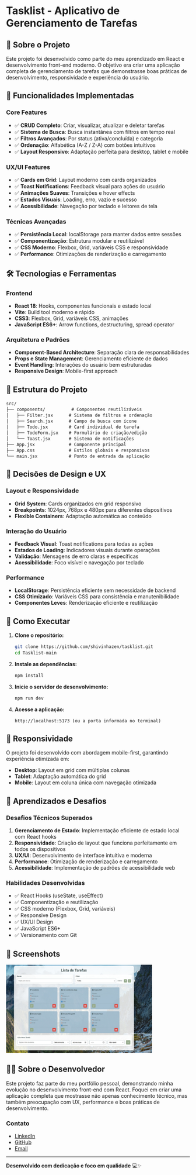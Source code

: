 # Tasklist - Aplicativo de Gerenciamento de Tarefas

## 🎯 Sobre o Projeto

Este projeto foi desenvolvido como parte do meu aprendizado em React e desenvolvimento front-end moderno. O objetivo era criar uma aplicação completa de gerenciamento de tarefas que demonstrasse boas práticas de desenvolvimento, responsividade e experiência do usuário.

## 🚀 Funcionalidades Implementadas

### Core Features
- ✅ **CRUD Completo**: Criar, visualizar, atualizar e deletar tarefas
- ✅ **Sistema de Busca**: Busca instantânea com filtros em tempo real
- ✅ **Filtros Avançados**: Por status (ativa/concluída) e categoria
- ✅ **Ordenação**: Alfabética (A-Z / Z-A) com botões intuitivos
- ✅ **Layout Responsivo**: Adaptação perfeita para desktop, tablet e mobile

### UX/UI Features
- ✅ **Cards em Grid**: Layout moderno com cards organizados
- ✅ **Toast Notifications**: Feedback visual para ações do usuário
- ✅ **Animações Suaves**: Transições e hover effects
- ✅ **Estados Visuais**: Loading, erro, vazio e sucesso
- ✅ **Acessibilidade**: Navegação por teclado e leitores de tela

### Técnicas Avançadas
- ✅ **Persistência Local**: localStorage para manter dados entre sessões
- ✅ **Componentização**: Estrutura modular e reutilizável
- ✅ **CSS Moderno**: Flexbox, Grid, variáveis CSS e responsividade
- ✅ **Performance**: Otimizações de renderização e carregamento

## 🛠️ Tecnologias e Ferramentas

### Frontend
- **React 18**: Hooks, componentes funcionais e estado local
- **Vite**: Build tool moderno e rápido
- **CSS3**: Flexbox, Grid, variáveis CSS, animações
- **JavaScript ES6+**: Arrow functions, destructuring, spread operator

### Arquitetura e Padrões
- **Component-Based Architecture**: Separação clara de responsabilidades
- **Props e State Management**: Gerenciamento eficiente de dados
- **Event Handling**: Interações do usuário bem estruturadas
- **Responsive Design**: Mobile-first approach

## 📁 Estrutura do Projeto

```
src/
├── components/          # Componentes reutilizáveis
│   ├── Filter.jsx      # Sistema de filtros e ordenação
│   ├── Search.jsx      # Campo de busca com ícone
│   ├── Todo.jsx        # Card individual de tarefa
│   ├── TodoForm.jsx    # Formulário de criação/edição
│   └── Toast.jsx       # Sistema de notificações
├── App.jsx             # Componente principal
├── App.css             # Estilos globais e responsivos
└── main.jsx            # Ponto de entrada da aplicação
```

## 🎨 Decisões de Design e UX

### Layout e Responsividade
- **Grid System**: Cards organizados em grid responsivo
- **Breakpoints**: 1024px, 768px e 480px para diferentes dispositivos
- **Flexible Containers**: Adaptação automática ao conteúdo

### Interação do Usuário
- **Feedback Visual**: Toast notifications para todas as ações
- **Estados de Loading**: Indicadores visuais durante operações
- **Validação**: Mensagens de erro claras e específicas
- **Acessibilidade**: Foco visível e navegação por teclado

### Performance
- **LocalStorage**: Persistência eficiente sem necessidade de backend
- **CSS Otimizado**: Variáveis CSS para consistência e manutenibilidade
- **Componentes Leves**: Renderização eficiente e reutilização

## 🔧 Como Executar

1. **Clone o repositório:**
   ```bash
   git clone https://github.com/shivinhazen/tasklist.git
   cd Tasklist-main
   ```

2. **Instale as dependências:**
   ```bash
   npm install
   ```

3. **Inicie o servidor de desenvolvimento:**
   ```bash
   npm run dev
   ```

4. **Acesse a aplicação:**
   ```
   http://localhost:5173 (ou a porta informada no terminal)
   ```

## 📱 Responsividade

O projeto foi desenvolvido com abordagem mobile-first, garantindo experiência otimizada em:
- **Desktop**: Layout em grid com múltiplas colunas
- **Tablet**: Adaptação automática do grid
- **Mobile**: Layout em coluna única com navegação otimizada

## 🎯 Aprendizados e Desafios

### Desafios Técnicos Superados
1. **Gerenciamento de Estado**: Implementação eficiente de estado local com React hooks
2. **Responsividade**: Criação de layout que funciona perfeitamente em todos os dispositivos
3. **UX/UI**: Desenvolvimento de interface intuitiva e moderna
4. **Performance**: Otimização de renderização e carregamento
5. **Acessibilidade**: Implementação de padrões de acessibilidade web

### Habilidades Desenvolvidas
- ✅ React Hooks (useState, useEffect)
- ✅ Componentização e reutilização
- ✅ CSS moderno (Flexbox, Grid, variáveis)
- ✅ Responsive Design
- ✅ UX/UI Design
- ✅ JavaScript ES6+
- ✅ Versionamento com Git

## 📸 Screenshots

<img src="./src/assets/screens/screenshot1.png" alt="Tasklist Screenshot" width="400"/>

## 👨‍💻 Sobre o Desenvolvedor

Este projeto faz parte do meu portfólio pessoal, demonstrando minha evolução no desenvolvimento front-end com React. Foquei em criar uma aplicação completa que mostrasse não apenas conhecimento técnico, mas também preocupação com UX, performance e boas práticas de desenvolvimento.

### Contato
- [LinkedIn](https://www.linkedin.com/in/lucas-leao-shvzn)
- [GitHub](https://github.com/shivinhazen)
- [Email](mailto:lucasleaobcmt@gmail.com)

---

**Desenvolvido com dedicação e foco em qualidade** 💻✨
